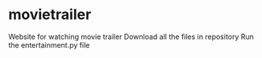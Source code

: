 # movietrailer
Website for watching movie trailer
Download all the files in repository
Run the entertainment.py file
